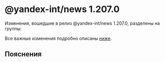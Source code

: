 # @yandex-int/news 1.207.0

<!-- ЧЕЛОВЕЧЕСКОЕ ВСТУПЛЕНИЕ -->

Изменения, вошедшие в релиз @yandex-int/news 1.207.0, разделены на группы:

Все важные изменения подробно описаны [ниже](#Пояснения).

## Пояснения

